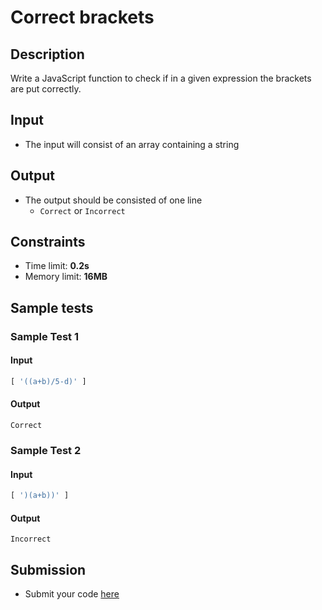 # Correct brackets

## Description
Write a JavaScript function to check if in a given expression the brackets are put correctly.

## Input
- The input will consist of an array containing a string

## Output
- The output should be consisted of one line
  - `Correct` or `Incorrect`

## Constraints
- Time limit: **0.2s**
- Memory limit: **16MB**

## Sample tests

### Sample Test 1

#### Input
```js
[ '((a+b)/5-d)' ]
```

#### Output
```
Correct
```

### Sample Test 2

#### Input
```js
[ ')(a+b))' ]
```

#### Output
```
Incorrect
```

## Submission
- Submit your code [here](http://bgcoder.com/Contests/Compete/Index/364#1)

